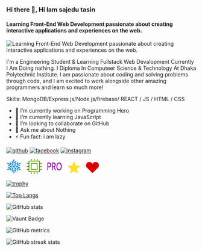 ### Hi there 👋, Hi Iam sajedu tasin
#### Learning Front-End Web Development passionate about creating interactive applications and experiences on the web.
![Learning Front-End Web Development passionate about creating interactive applications and experiences on the web.](https://scontent.fdac14-1.fna.fbcdn.net/v/t39.30808-6/473108071_1370785940965877_2515784074702408556_n.jpg?_nc_cat=111&ccb=1-7&_nc_sid=6ee11a&_nc_ohc=HFYtONgF1NUQ7kNvgE-hD3j&_nc_oc=Adg6xKwgzBxNrCJrof9s4numVYvFI7q49OL7KUtHB-NN_Fuvx9HI1P8SfjfQZ8AQcFo&_nc_zt=23&_nc_ht=scontent.fdac14-1.fna&_nc_gid=AdpJBloGY4cyOgd3kytqvTe&oh=00_AYA3XuSTYOlvnnJfz32IArQwvcr0yv3AvXAE5iJg4l9QWg&oe=67B01866)

I'm a Engineering Student & Learning Fullstack Web Devalopment Currently I Am Doing nathing. I  Diploma In Computeer Science & Technology At Dhaka  Polytechnic Institute. I am passionate about coding and solving problems through code, and I am excited to work alongside other amazing programmers and learn so much more!

Skills: MongoDB/Express js/Node js/firebase/ REACT / JS / HTML / CSS

- 🔭 I’m currently working on Programming Hero 
- 🌱 I’m currently learning JavaScript 
- 👯 I’m looking to collaborate on GitHub 
- 💬 Ask me about Nothing 
- ⚡ Fun fact: i am lazy 


[<img src='https://cdn.jsdelivr.net/npm/simple-icons@3.0.1/icons/github.svg' alt='github' height='40'>](https://github.com/sajedul4d)  [<img src='https://cdn.jsdelivr.net/npm/simple-icons@3.0.1/icons/facebook.svg' alt='facebook' height='40'>](https://www.facebook.com/https://www.facebook.com/tahsinahmed.tahsin.16)  [<img src='https://cdn.jsdelivr.net/npm/simple-icons@3.0.1/icons/instagram.svg' alt='instagram' height='40'>](https://www.instagram.com/https://www.instagram.com/sajedul_tsin//)  

<a href='https://archiveprogram.github.com/'><img src='https://raw.githubusercontent.com/acervenky/animated-github-badges/master/assets/acbadge.gif' width='40' height='40'></a> <a href='https://docs.github.com/en/developers'><img src='https://raw.githubusercontent.com/acervenky/animated-github-badges/master/assets/devbadge.gif' width='40' height='40'></a> <a href='https://github.com/pricing'><img src='https://raw.githubusercontent.com/acervenky/animated-github-badges/master/assets/pro.gif' width='40' height='40'></a> <a href='https://stars.github.com/'><img src='https://raw.githubusercontent.com/acervenky/animated-github-badges/master/assets/starbadge.gif' width='35' height='35'></a> <a href='https://docs.github.com/en/github/supporting-the-open-source-community-with-github-sponsors'><img src='https://raw.githubusercontent.com/acervenky/animated-github-badges/master/assets/sponsorbadge.gif' width='35' height='35'></a> 

[![trophy](https://github-profile-trophy.vercel.app/?username=sajedul4d)](https://github.com/ryo-ma/github-profile-trophy)

[![Top Langs](https://github-readme-stats.vercel.app/api/top-langs/?username=sajedul4d)](https://github.com/anuraghazra/github-readme-stats)

![GitHub stats](https://github-readme-stats.vercel.app/api?username=sajedul4d&show_icons=true&count_private=true)  

![Vaunt Badge](https://api.vaunt.dev/v1/github/entities/sajedul4d/contributions?format=svg&private=true)  

![GitHub metrics](https://metrics.lecoq.io/sajedul4d)  

![GitHub streak stats](https://streak-stats.demolab.com/?user=sajedul4d)  

